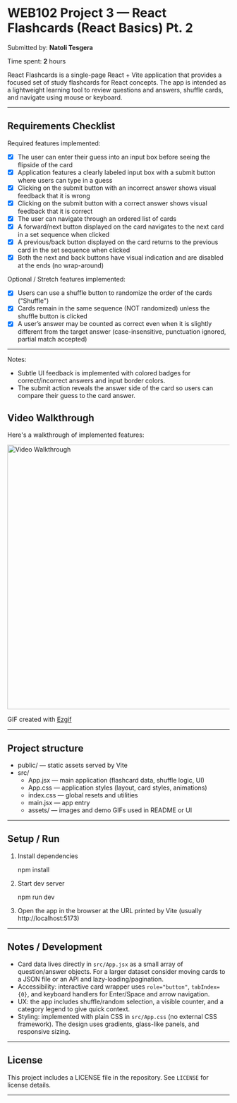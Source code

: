 # WEB102 Project 3 — React Flashcards (React Basics) Pt. 2

Submitted by: **Natoli Tesgera**

Time spent: **2** hours

React Flashcards is a single-page React + Vite application that provides a focused set of study flashcards for React concepts. The app is intended as a lightweight learning tool to review questions and answers, shuffle cards, and navigate using mouse or keyboard.

---

## Requirements Checklist

Required features implemented:

- [x] The user can enter their guess into an input box before seeing the flipside of the card
- [x] Application features a clearly labeled input box with a submit button where users can type in a guess
- [x] Clicking on the submit button with an incorrect answer shows visual feedback that it is wrong
- [x] Clicking on the submit button with a correct answer shows visual feedback that it is correct
- [x] The user can navigate through an ordered list of cards
- [x] A forward/next button displayed on the card navigates to the next card in a set sequence when clicked
- [x] A previous/back button displayed on the card returns to the previous card in the set sequence when clicked
- [x] Both the next and back buttons have visual indication and are disabled at the ends (no wrap-around)

Optional / Stretch features implemented:

- [x] Users can use a shuffle button to randomize the order of the cards ("Shuffle")
- [x] Cards remain in the same sequence (NOT randomized) unless the shuffle button is clicked
- [x] A user’s answer may be counted as correct even when it is slightly different from the target answer (case-insensitive, punctuation ignored, partial match accepted)

---

Notes:

- Subtle UI feedback is implemented with colored badges for correct/incorrect answers and input border colors.
- The submit action reveals the answer side of the card so users can compare their guess to the card answer.

## Video Walkthrough

Here's a walkthrough of implemented features:

<img src='src/assets/web102_p3.gif' title='Video Walkthrough' width='600' alt='Video Walkthrough'/>

GIF created with [Ezgif](https://ezgif.com/)

---

## Project structure

- public/ — static assets served by Vite
- src/
  - App.jsx — main application (flashcard data, shuffle logic, UI)
  - App.css — application styles (layout, card styles, animations)
  - index.css — global resets and utilities
  - main.jsx — app entry
  - assets/ — images and demo GIFs used in README or UI

---

## Setup / Run

1. Install dependencies

   npm install

2. Start dev server

   npm run dev

3. Open the app in the browser at the URL printed by Vite (usually http://localhost:5173)

---

## Notes / Development

- Card data lives directly in `src/App.jsx` as a small array of question/answer objects. For a larger dataset consider moving cards to a JSON file or an API and lazy-loading/pagination.
- Accessibility: interactive card wrapper uses `role="button"`, `tabIndex={0}`, and keyboard handlers for Enter/Space and arrow navigation.
- UX: the app includes shuffle/random selection, a visible counter, and a category legend to give quick context.
- Styling: implemented with plain CSS in `src/App.css` (no external CSS framework). The design uses gradients, glass-like panels, and responsive sizing.

---

## License

This project includes a LICENSE file in the repository. See `LICENSE` for license details.

---
